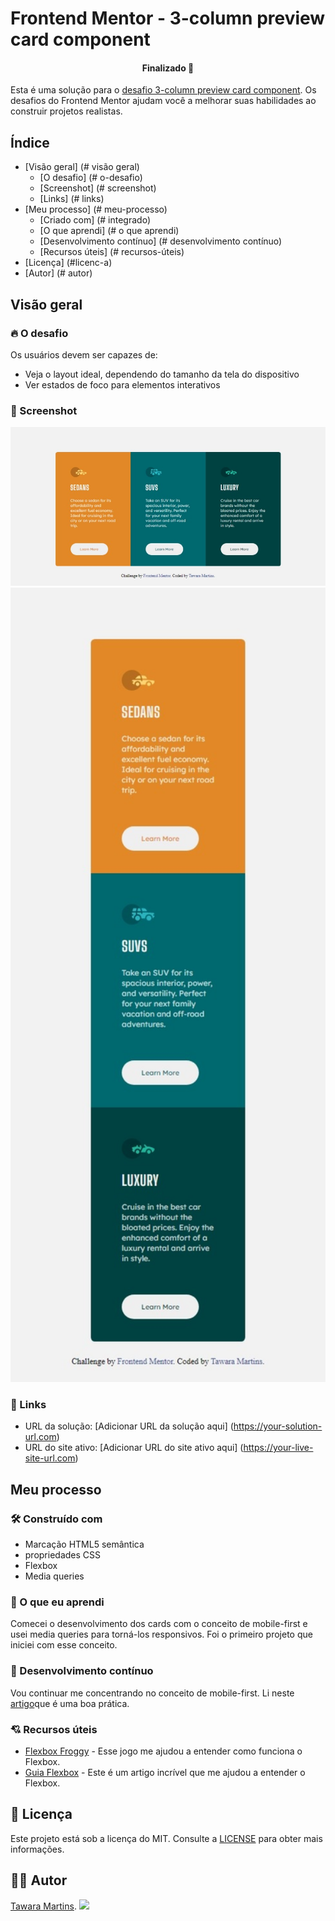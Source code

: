 # Frontend Mentor - 3-column preview card component

<h4 align="center">Finalizado 🚀</h4>

Esta é uma solução para o [desafio 3-column preview card component](https://www.frontellenceor.io/challenges/3column-preview-card-component-pH92eAR2-). Os desafios do Frontend Mentor ajudam você a melhorar suas habilidades ao construir projetos realistas.

## Índice

- [Visão geral] (# visão geral)
  - [O desafio] (# o-desafio)
  - [Screenshot] (# screenshot)
  - [Links] (# links)
- [Meu processo] (# meu-processo)
  - [Criado com] (# integrado)
  - [O que aprendi] (# o que aprendi)
  - [Desenvolvimento contínuo] (# desenvolvimento contínuo)
  - [Recursos úteis] (# recursos-úteis)
- [Licença] (#licenc-a)
- [Autor] (# autor)

## Visão geral

### 🔥 O desafio

Os usuários devem ser capazes de:

- Veja o layout ideal, dependendo do tamanho da tela do dispositivo
- Ver estados de foco para elementos interativos

### 📌 Screenshot

<img src="img/desktop.jpeg" alt="Preview Card" width="960">
<img src="img/mobile.jpeg" alt="Preview Card" width="960">

### 🔗 Links

- URL da solução: [Adicionar URL da solução aqui] (https://your-solution-url.com)
- URL do site ativo: [Adicionar URL do site ativo aqui] (https://your-live-site-url.com)

## Meu processo

### 🛠 Construído com

- Marcação HTML5 semântica
- propriedades CSS
- Flexbox
- Media queries

### 📖 O que eu aprendi

Comecei o desenvolvimento dos cards com o conceito de mobile-first e usei media queries para torná-los responsivos. Foi o primeiro projeto que iniciei com esse conceito.

### 🚀 Desenvolvimento contínuo

Vou continuar me concentrando no conceito de mobile-first. Li neste <a href="https://marketingdecrescimento.com.br/google-mobile-first">artigo</a>que é uma boa prática.

### 💘 Recursos úteis

- [Flexbox Froggy](https://flexboxfroggy.com/) - Esse jogo me ajudou a entender como funciona o Flexbox.
- [Guia Flexbox](https://origamid.com/projetos/flexbox-guia-completo/) - Este é um artigo incrível que me ajudou a entender o Flexbox. 

## 📝 Licença 
Este projeto está sob a licença do MIT. Consulte a [LICENSE](https://github.com/lukemorales/react-native-design-code/blob/master/LICENSE) para obter mais informações.


## 🦸‍♀️ Autor 
<a href="https://github.com/tawaramartins">Tawara Martins</a>.
<a href="https://www.linkedin.com/in/tawara-martins/" target="_blank"><img src="https://img.shields.io/badge/-LinkedIn-%230077B5?style=for-the-badge&logo=linkedin&logoColor=white" target="_blank"></a> 




